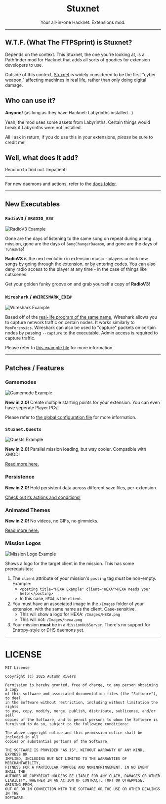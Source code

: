 ﻿<center>
<h1>Stuxnet</h1>
<p>Your all-in-one Hacknet: Extensions mod.</p>
</center>

---

## W.T.F. (What The FTPSprint) is Stuxnet?
Depends on the context. This Stuxnet, the one you're looking at, is a Pathfinder mod for Hacknet that adds all sorts of goodies for extension developers to use.

Outside of this context, [Stuxnet](https://en.wikipedia.org/wiki/Stuxnet) is widely considered to be the first "cyber weapon," affecting machines in real life, rather than only doing digital damage.

## Who can use it?
**Anyone!** (as long as they have Hacknet: Labyrinths installed...)

Yeah, the mod uses some assets from Labyrinths. Certain things would break if Labyrinths were not installed.

All I ask in return, if you do use this in your extensions, *please* be sure to credit me!

## Well, what does it add?
Read on to find out. Impatient!

---

For new daemons and actions, refer to the [docs folder](./docs/).

---

## New Executables
### `RadioV3` / `#RADIO_V3#`
![RadioV3 Example](./docs/images/radiov3_example.png)

Gone are the days of listening to the same song on repeat during a long mission, gone are the days of `SongChangerDaemon`, and gone are the days of `Tuneswap`!

**RadioV3** is the next evolution in extension music - players unlock new songs by going through the extension, or by entering codes. You can also deny radio access to the player at any time - in the case of things like cutscenes.

Get your golden funky groove on and grab yourself a copy of **RadioV3**!

### `Wireshark` / `#WIRESHARK_EXE#`
![Wireshark Example](./docs/images/wireshark_example.jpg)

Based off of the [real-life program of the same name](https://www.wireshark.org/), Wireshark allows you to capture network traffic on certain nodes. It works similarly to `MemForensics`. Wireshark can also be used to "capture" packets on certain nodes by passing `--capture` to the executable. Admin access is required to capture traffic.

Please refer to [this example file](./docs/examples/wireshark_pc_example.xml) for more information.

---

## Patches / Features
### Gamemodes
![Gamemode Example](./docs/images/gm_example.jpg)

**New in 2.0!** Create multiple starting points for your extension. You can even have seperate Player PCs!

Please refer to [the global configuration file](./docs/StuxnetConfig.md#gamemode) for more information.

### `Stuxnet.Quests`
![Quests Example](./docs/images/quests_example.jpg)

**New in 2.0!** Parallel mission loading, but way cooler. Compatible with XMOD!

[Read more here.](./docs/Quests.md)

### Persistence
**New in 2.0!** Hold persistent data across different save files, per-extension.

[Check out its actions and conditions!](./docs/Actions.md#persistence)

### Animated Themes
**New in 2.0!** No videos, no GIFs, no gimmicks.

[Read more here.](./docs/animations/README.md)

### Mission Logos
![Mission Logo Example](./docs/images/missionlogoexample.png)

Shows a logo for the target client in the mission. This has some prerequisites:

1. The `client` attribute of your mission's `posting` tag *must* be non-empty. Example:
    * `<posting title="HEXA Example" client="HEXA">HEXA needs your help!</posting>`
    * In this case, `HEXA` is the `client`.
2. You must have an associated image in the `/Images` folder of your extension, with the same name as the client. Case-sensitive.
    * This will show a logo for HEXA: `/Images/HEXA.png`
    * This will not: `/Images/hexa.png`
3. Your mission **must** be in a `MissionHubServer`. There's no support for Entropy-style or DHS daemons yet.

---

# LICENSE
```
MIT License

Copyright (c) 2025 Autumn Rivers

Permission is hereby granted, free of charge, to any person obtaining a copy
of this software and associated documentation files (the "Software"), to deal
in the Software without restriction, including without limitation the rights
to use, copy, modify, merge, publish, distribute, sublicense, and/or sell
copies of the Software, and to permit persons to whom the Software is
furnished to do so, subject to the following conditions:

The above copyright notice and this permission notice shall be included in all
copies or substantial portions of the Software.

THE SOFTWARE IS PROVIDED "AS IS", WITHOUT WARRANTY OF ANY KIND, EXPRESS OR
IMPLIED, INCLUDING BUT NOT LIMITED TO THE WARRANTIES OF MERCHANTABILITY,
FITNESS FOR A PARTICULAR PURPOSE AND NONINFRINGEMENT. IN NO EVENT SHALL THE
AUTHORS OR COPYRIGHT HOLDERS BE LIABLE FOR ANY CLAIM, DAMAGES OR OTHER
LIABILITY, WHETHER IN AN ACTION OF CONTRACT, TORT OR OTHERWISE, ARISING FROM,
OUT OF OR IN CONNECTION WITH THE SOFTWARE OR THE USE OR OTHER DEALINGS IN THE
SOFTWARE.
```
